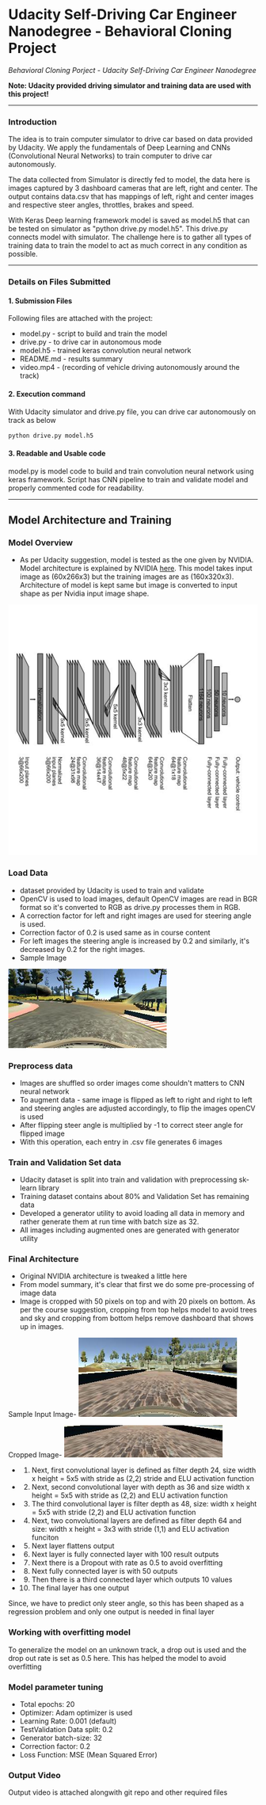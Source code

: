 # Udacity Self-Driving Car Engineer Nanodegree - Behavioral Cloning Project

*Behavioral Cloning Porject - Udacity Self-Driving Car Engineer Nanodegree*

**Note: Udacity provided driving simulator and training data are used with this project!**

---

### Introduction
The idea is to train computer simulator to drive car based on data provided by Udacity. We apply the fundamentals of Deep Learning and CNNs (Convolutional Neural Networks) to train computer to drive car autonomously.

The data collected from Simulator is directly fed to model, the data here is images captured by 3 dashboard cameras that are left, right and center. The output contains data.csv that has mappings of left, right and center images and respective steer angles, throttles, brakes and speed. 

With Keras Deep learning framework model is saved as model.h5 that can be tested on simulator as "python drive.py model.h5". This drive.py connects model with simulator. The challenge here is to gather all types of training data to train the model to act as much correct in any condition as possible.

---

### Details on Files Submitted

#### 1. Submission Files

Following files are attached with the project:
* model.py - script to build and train the model
* drive.py - to drive car in autonomous mode
* model.h5 - trained keras convolution neural network 
* README.md - results summary
* video.mp4 - (recording of vehicle driving autonomously around the track)

#### 2.  Execution command

With Udacity simulator and drive.py file, you can drive car autonomously on track as below 
```sh
python drive.py model.h5
```

#### 3. Readable and Usable code

model.py is model code to build and train convolution neural network using keras framework. Script has CNN pipeline to train and validate model and properly commented code for readability.

---

## Model Architecture and Training


###  Model Overview

* As per Udacity suggestion, model is tested as the one given by NVIDIA. Model architecture is explained by NVIDIA [here](https://images.nvidia.com/content/tegra/automotive/images/2016/solutions/pdf/end-to-end-dl-using-px.pdf). This model takes input image as (60x266x3) but the training images are as (160x320x3). Architecture of model is kept same but image is converted to input shape as per Nvidia input image shape.

<img src="./images/NVIDIA.jpg">

### Load Data 

* dataset provided by Udacity is used to train and validate
* OpenCV is used to load images, default OpenCV images are read in BGR format so it's converted to RGB as drive.py processes them in RGB.
* A correction factor for left and right images are used for steering angle is used.
* Correction factor of 0.2 is used same as in course content
* For left images the steering angle is increased by 0.2 and similarly, it's decreased by 0.2 for the right images.
* Sample Image
<img src="./images/center_image_sample.jpg">

### Preprocess data

* Images are shuffled so order images come shouldn't matters to CNN neural network
* To augment data - same image is flipped as left to right and right to left and steering angles are adjusted accordingly, to flip the images openCV is used
* After flipping steer angle is multiplied by -1 to correct steer angle for flipped image
* With this operation, each entry in .csv file generates 6 images

### Train and Validation Set data

* Udacity dataset is split into train and validation with preprocessing sk-learn library
* Training dataset contains about 80% and Validation Set has remaining data
* Developed a generator utility to avoid loading all data in memory and rather generate them at run time with batch size as 32. 
* All images including augmented ones are generated with generator utility

### Final Architecture

* Original NVIDIA architecture is tweaked a little here
* From model summary, it's clear that first we do some pre-processing of image data
* Image is cropped with 50 pixels on top and with 20 pixels on bottom. As per the course suggestion, cropping from top helps model to avoid trees and sky and cropping from bottom helps remove dashboard that shows up in images.

Sample Input Image-
<img src="./images/center_input.jpg">   

Cropped Image-
<img src="./images/center_input_cropped.jpg">


* 1. Next, first convolutional layer is defined as filter depth 24, size width x height = 5x5 with stride as (2,2) stride and ELU activation function
* 2. Next, second convolutional layer with depth as 36 and size width x height = 5x5 with stride as (2,2) and ELU activation function 
* 3. The third convolutional layer is filter depth as 48, size: width x height = 5x5 with stride (2,2) and ELU activation function
* 4. Next, two convolutional layers are defined as filter depth 64 and size: width x height = 3x3 with stride (1,1) and ELU activation funciton
* 5. Next layer flattens output
* 6. Next layer is fully connected layer with 100 result outputs
* 7. Next there is a Dropout with rate as 0.5 to avoid overfitting
* 8. Next fully connected layer is with 50 outputs
* 9. Then there is a third connected layer which outputs 10 values
* 10. The final layer has one output

Since, we have to predict only steer angle, so this has been shaped as a regression problem and only one output is needed in final layer


### Working with overfitting model

To generalize the model on an unknown track, a drop out is used and the drop out rate is set as 0.5 here. This has helped the model to avoid overfitting 

### Model parameter tuning

* Total epochs: 20
* Optimizer: Adam optimizer is used
* Learning Rate: 0.001 (default)
* TestValidation Data split: 0.2
* Generator batch-size: 32
* Correction factor: 0.2
* Loss Function: MSE (Mean Squared Error)


### Output Video
Output video is attached alongwith git repo and other required files
